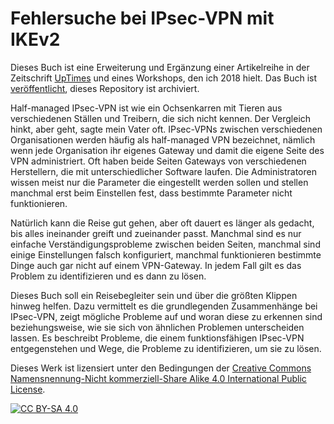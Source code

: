 
# Fehlersuche bei IPsec-VPN mit IKEv2

Dieses Buch ist eine Erweiterung und Ergänzung einer Artikelreihe in der Zeitschrift [UpTimes](http://guug.de/uptimes/) und eines Workshops, den ich 2018 hielt.
Das Buch ist [veröffentlicht][buecher], dieses Repository ist archiviert.

Half-managed IPsec-VPN ist wie ein Ochsenkarren mit Tieren aus verschiedenen Ställen und Treibern, die sich nicht kennen.
Der Vergleich hinkt, aber geht, sagte mein Vater oft.
IPsec-VPNs zwischen verschiedenen Organisationen werden häufig als half-managed VPN bezeichnet, nämlich wenn jede Organisation ihr eigenes Gateway und damit die eigene Seite des VPN administriert.
Oft haben beide Seiten Gateways von verschiedenen Herstellern, die mit unterschiedlicher Software laufen.
Die Administratoren wissen meist nur die Parameter die eingestellt werden sollen und stellen manchmal erst beim Einstellen fest, dass bestimmte Parameter nicht funktionieren.

Natürlich kann die Reise gut gehen, aber oft dauert es länger als gedacht, bis alles ineinander greift und zueinander passt.
Manchmal sind es nur einfache Verständigungsprobleme zwischen beiden Seiten, manchmal sind einige Einstellungen falsch konfiguriert, manchmal funktionieren bestimmte Dinge auch gar nicht auf einem VPN-Gateway.
In jedem Fall gilt es das Problem zu identifizieren und es dann zu lösen.

Dieses Buch soll ein Reisebegleiter sein und über die größten Klippen hinweg helfen.
Dazu vermittelt es die grundlegenden Zusammenhänge bei IPsec-VPN, zeigt mögliche Probleme auf und woran diese zu erkennen sind beziehungsweise, wie sie sich von ähnlichen Problemen unterscheiden lassen.
Es beschreibt Probleme, die einem funktionsfähigen IPsec-VPN entgegenstehen und Wege, die Probleme zu identifizieren, um sie zu lösen.

Dieses Werk ist lizensiert unter den Bedingungen der
[Creative Commons Namensnennung-Nicht kommerziell-Share Alike 4.0 International Public License][cc-by-nc-sa].

[![CC BY-SA 4.0][cc-by-nc-sa-image]][cc-by-nc-sa]

[buecher]: https://buecher.mamawe.net/buecher/troubleshoot-ipsec/
[cc-by-nc-sa]: http://creativecommons.org/licenses/by-nc-sa/4.0/
[cc-by-nc-sa-image]: https://licensebuttons.net/l/by-nc-sa/4.0/88x31.png

